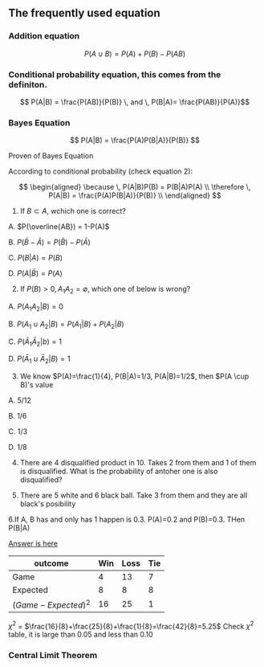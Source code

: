 ## The frequently used equation

### Addition equation

$$ P(A\cup B) = P(A) + P(B) - P(AB) $$

### Conditional probability equation, this comes from the definiton.
$$ P(A|B) = \frac{P(AB)}{P(B)} \, and \, P(B|A)= \frac{P(AB)}{P(A)}$$

### Bayes Equation
$$ P(A|B) = \frac{P(A)P(B|A)}{P(B)} $$

Proven of Bayes Equation

According to conditional probability (check equation 2):

$$ 
\begin{aligned}
\because \, P(A|B)P(B) = P(B|A)P(A) \\
\therefore \, P(A|B) = \frac{P(A)P(B|A)}{P(B)} \\
\end{aligned}
$$

1. If $B \subset A$, wchich one is correct?

A. $P(\overline{AB}) = 1-P(A)$

B. $P(\bar{B}-\bar{A}) = P(\bar{B}) - P(\bar{A})$

C. $P(B|A) = P(B)$

D. $P(A|\bar{B})=P(A)$


2. If $P(B)>0, A_1A_2=\emptyset$, which one of below is wrong?

A. $P(A_1A_2|B) = 0$

B. $P(A_1\cup A_2|B) = P(A_1|B)+P(A_2|B)$

C. $P(\bar A_1\bar A_2|b)=1$

D. $P(\bar A_1 \cup \bar A_2|B)=1$

3. We know $P(A)=\frac{1}{4}, P(B|A)=1/3, P(A|B)=1/2$, then $P(A \cup B)'s value

A. 5/12

B. 1/6

C. 1/3

D. 1/8

4. There are 4 disqualified product in 10. Takes 2 from them and 1 of them is disqualified. What is the probability of antoher one is also disqualified?

5. There are 5 white and 6 black ball.  Take 3 from them and they are all black's posibility

6.If A, B has and only has 1 happen is 0.3. P(A)=0.2 and P(B)=0.3. THen P(B|A)

[Answer is here](https://blog.csdn.net/ZCMUCZX/article/details/80780765)

|outcome|Win|Loss|Tie|
|--|--|--|--|
|Game|4|13|7|
|Expected|8|8|8|
|$(Game-Expected)^2$|16|25|1|
$\chi^2$ = $\frac{16}{8}+\frac{25}{8}+\frac{1}{8}=\frac{42}{8}=5.25$
Check $\chi^2$ table, it is large than 0.05 and less than 0.10


### Central Limit Theorem